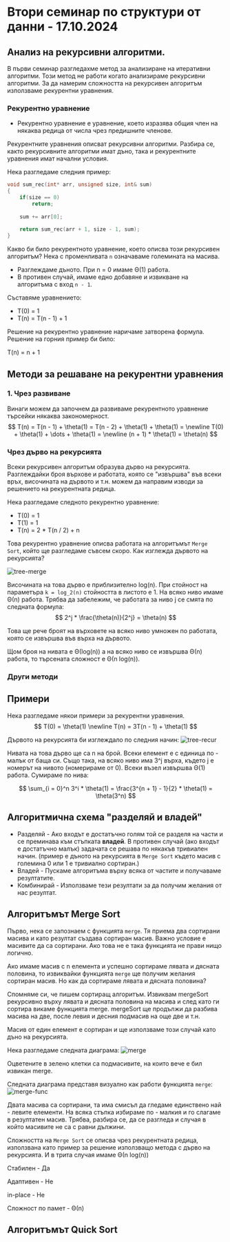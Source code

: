 # Втори семинар по структури от данни - 17.10.2024

## Анализ на рекурсивни алгоритми.
В първи семинар разгледахме метод за анализиране на итеративни алгоритми. Този метод не работи когато анализираме рекурсивни алгоритми. За да намерим сложността на рекурсивен алгоритъм използваме рекурентни уравнения.

### Рекурентно уравнение
* Рекурентно уравнение е уравнение, което изразява общия член на някаква редица от числа чрез предишните членове.

Рекурентните уравнения описват рекурсивни алгоритми. Разбира се, както рекурсивните алгоритми имат дъно, така и рекурентните уравнения имат начални условия.

Нека разгледаме следния пример:
```cpp
void sum_rec(int* arr, unsigned size, int& sum)
{
    if(size == 0)
        return;
    
    sum += arr[0];
    
    return sum_rec(arr + 1, size - 1, sum);
}
```

Какво би било рекурентното уравнение, което описва този рекурсивен алгоритъм? Нека с променливата `n` означаваме големината на масива.

* Разглеждаме дъното. При n = 0 имаме Θ(1) работа.
* В противен случай, имаме едно добавяне и извикване на алгоритъма с вход `n - 1`.

Съставяме уравнението:
* T(0) = 1
* T(n) = T(n - 1) + 1

Решение на рекурентно уравнение наричаме затворена формула. Решение на горния пример би било:

T(n) = n + 1

## Методи за решаване на рекурентни уравнения

### 1. Чрез развиване
Винаги можем да започнем да развиваме рекурентното уравнение търсейки някаква закономерност.
$$
T(n) = T(n - 1) + \theta(1) = T(n - 2) + \theta(1) + \theta(1) = \newline
T(0) + \theta(1) + \dots + \theta(1) = \newline
(n + 1) * \theta(1) = \theta(n)
$$

### Чрез дърво на рекурсията
Всеки рекурсивен алгоритъм образува дърво на рекурсията. Разглеждайки броя върхове и работата, която се "извършва" във всеки връх, височината на дървото и т.н. можем да направим изводи за решението на рекурентната редица. 

Нека разгледаме следното рекурентно уравнение:
* T(0) = 1
* T(1) = 1
* T(n) = 2 * T(n / 2) + n

Това рекурентно уравнение описва работата на алгоритъмът `Merge Sort`, който ще разгледаме съвсем скоро. Как изглежда дървото на рекурсията?

![tree-merge](media/rec_tree.png)

Височината на това дърво е приблизително log(n). При стойност на параметъра `k = log_2(n)` стойността в листото е 1.
На всяко ниво имаме Θ(n) работа. Трябва да забележим, че работата за ниво j се смята по следната формула:
$$
2^j * \frac{\theta(n)}{2^j} = \theta(n)
$$ 

Това ще рече броят на върховете на всяко ниво умножен по работата, която се извършва във върха на дървото.

Щом броя на нивата е Θ(log(n)) а на всяко ниво се извършва Θ(n) работа, то търсената сложност е Θ(n log(n)).

### Други методи

## Примери
Нека разгледаме някои примери за рекурентни уравнения.
$$
T(0) = \theta(1)
\newline
T(n) = 3T(n - 1) + \theta(1)
$$

Дървото на рекурсията би изглеждало по следния начин:
![tree-recur](media/recurr2.png)

Нивата на това дърво ще са n на брой. Всеки елемент е с единица по - малък от баща си. Също така, на всяко ниво има 3^j върха, където j е номерът на нивото (номерираме от 0). Всеки възел извършва Θ(1) работа. Сумираме по нива:

$$
\sum_{i = 0}^n 3^i * \theta(1) = \frac{3^{n + 1} - 1}{2} * \theta(1) = \theta(3^n)
$$

## Алгоритмична схема "разделяй и владей"
* Разделяй - Ако входът е достатъчно голям той се разделя на части и се преминава към стъпката **владей**. В противен случай (ако входът е достатъчно малък) задачата се решава по някакъв тривиален начин. (пример е дъното на рекурсията в `Merge Sort` където масив с големина 0 или 1 е тривиално сортиран.)
* Владей   - Пускаме алгоритъма върху всяка от частите и получаваме резултатите.
* Комбинирай - Използваме тези резултати за да получим желания от нас резултат.

## Алгоритъмът Merge Sort
Първо, нека се запознаем с функцията `merge`. Тя приема два сортирани масива и като резултат създава сортиран масив. Важно условие е масивите да са сортирани. Ако това не е така функцията не прави нищо логично.

Ако имаме масив с n елемента и успешно сортираме лявата и дясната половина, то извиквайки функцията `merge` ще получим желания сортиран масив. Но как да сортираме лявата и дясната половина?

Спомняме си, че пишем сортиращ алгоритъм. Извиквам mergeSort рекурсивно върху лявата и дясната половина на масива и след като ги сортира викаме функцията merge. mergeSort ще продължи да разбива масива на две, после левия и десния подмасив на още две и т.н.  

Масив от един елемент е сортиран и ще използваме този случай като дъно на рекурсията.

Нека разгледаме следната диаграма:
![merge](media/merge.png)

Оцветените в зелено клетки са подмасивите, на които вече е бил извикан merge.

Следната диаграма представя визуално как работи функцията `merge`:
![merge-func](media/merge-func.png)

Двата масива са сортирани, та има смисъл да гледаме единствено най - левите елементи. На всяка стъпка избираме по - малкия и го слагаме в резултатен масив. Трябва, разбира се, да се разгледа и случая в който масивите не са с равни дължини.

Сложността на `Merge Sort` се описва чрез рекурентната редица, използвана като пример за решение използващо метода с дърво на рекурсията. И в трита случая имаме Θ(n log(n))

Стабилен - Да

Адаптивен - Не

in-place - Не

Сложност по памет - Θ(n)

## Алгоритъмът Quick Sort